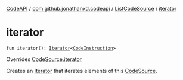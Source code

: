 [CodeAPI](../../index.md) / [com.github.jonathanxd.codeapi](../index.md) / [ListCodeSource](index.md) / [iterator](.)

# iterator

`fun iterator(): `[`Iterator`](https://kotlinlang.org/api/latest/jvm/stdlib/kotlin.collections/-iterator/index.html)`<`[`CodeInstruction`](../-code-instruction.md)`>`

Overrides [CodeSource.iterator](../-code-source/iterator.md)

Creates an [Iterator](https://kotlinlang.org/api/latest/jvm/stdlib/kotlin.collections/-iterator/index.html) that iterates elements of this [CodeSource](../-code-source/index.md).

